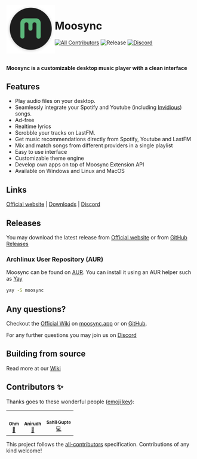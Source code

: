 <img align="left" width="130" height="130" src="extras/banner_logo.png" alt="moosync logo">

# Moosync

[![All Contributors](https://img.shields.io/badge/all_contributors-3-orange.svg?style=flat-square)](#contributors-) ![Release](https://github.com/Moosync/Moosync/actions/workflows/build.yml/badge.svg) [![Discord](https://img.shields.io/badge/Moosync-%237289DA.svg?style=fsocial&logo=discord&logoColor=white)](https://discord.gg/HsbqbRune3)

<br/>

#### Moosync is a customizable desktop music player with a clean interface

## Features

- Play audio files on your desktop.
- Seamlessly integrate your Spotify and Youtube (including [Invidious](https://invidious.io/)) songs.
- Ad-free
- Realtime lyrics
- Scrobble your tracks on LastFM.
- Get music recommendations directly from Spotify, Youtube and LastFM
- Mix and match songs from different providers in a single playlist
- Easy to use interface
- Customizable theme engine
- Develop own apps on top of Moosync Extension API
- Available on Windows and Linux and MacOS

## Links
[Official website](https://moosync.app) |
[Downloads](#releases) |
[Discord](https://discord.gg/HsbqbRune3)

## Releases

You may download the latest release from [Official website](https://moosync.app) or from [GitHub Releases](https://github.com/Moosync/Moosync/releases)

### Archlinux User Repository (AUR)

Moosync can be found on [AUR](https://aur.archlinux.org/packages/moosync). You can install it using an AUR helper such as [Yay](https://github.com/Jguer/yay)

``` bash
yay -S moosync
```


## Any questions?

Checkout the [Official Wiki](https://moosync.app/wiki/) on [moosync.app](https://moosync.app/wiki/) or on [GitHub](https://github.com/Moosync/Moosync/wiki).  
  
For any further questions you may join us on [Discord](https://discord.gg/HsbqbRune3)


## Building from source

Read more at our [Wiki](https://moosync.app/wiki/building-from-source)

## Contributors ✨

Thanks goes to these wonderful people ([emoji key](https://allcontributors.org/docs/en/emoji-key)):

<!-- ALL-CONTRIBUTORS-LIST:START - Do not remove or modify this section -->
<!-- prettier-ignore-start -->
<!-- markdownlint-disable -->
<table>
  <tr>
    <td align="center"><a href="https://github.com/Mercyssh"><img src="https://avatars.githubusercontent.com/u/41297391?v=4?s=100" width="100px;" alt=""/><br /><sub><b>Ohm</b></sub></a><br /><a href="#design-Mercyssh" title="Design">🎨</a></td>
    <td align="center"><a href="http://androbuddy.github.io/studio-wingress"><img src="https://avatars.githubusercontent.com/u/28799675?v=4?s=100" width="100px;" alt=""/><br /><sub><b>Anirudh</b></sub></a><br /><a href="#design-AndroBuddy" title="Design">🎨</a></td>
    <td align="center"><a href="https://github.com/Ovenoboyo"><img src="https://avatars.githubusercontent.com/u/36789504?v=4?s=100" width="100px;" alt=""/><br /><sub><b>Sahil Gupte</b></sub></a><br /><a href="https://github.com/Moosync/Moosync/commits?author=Ovenoboyo" title="Code">💻</a></td>
  </tr>
</table>

<!-- markdownlint-restore -->
<!-- prettier-ignore-end -->

<!-- ALL-CONTRIBUTORS-LIST:END -->

This project follows the [all-contributors](https://github.com/all-contributors/all-contributors) specification. Contributions of any kind welcome!
